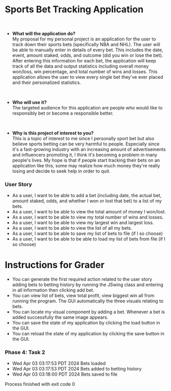 
# Sports Bet Tracking Application

<br>

- **What will the application do?**
<br> My proposal for my personal project is an application for the user to track down their sports bets 
(specifically NBA and NHL).
The user will be able to manually enter in details of every bet. This includes the date, event, amount
staked, odds, and outcome (did you win or lose the bet). After entering this information for each bet, the application
will keep track of all the data and output statistics including overall money won/loss, win percentage, and total 
number of wins and losses. This application allows the user to view every single bet they've ever placed and their 
personalized statistics.

  <br>
- **Who will use it?** <br>
The targeted audience for this application are people who would like to responsibly bet or become a responsible better. 

  <br>
- **Why is this project of interest to you?** <br>
This is a topic of interest to me since I personally sport bet but also believe sports betting can be very harmful to
people. Especially since it's a fast-growing industry with an increasing amount of advertisements and influencers 
promoting it, I think it's becoming a problem in many people's lives. My hope is that if people
start tracking their bets on an application like this, some may realize how much money they're really losing and 
decide to seek help in order to quit.


### User Story

- As a user, I want to be able to add a bet 
(including date, the actual bet, amount staked, odds, and whether I won or lost that bet) to a list of my bets.
- As a user, I want to be able to view the total amount of money I won/lost.
- As a user, I want to be able to view my total number of wins and losses.
- As a user, I want to be able to view my largest win and largest loss.
- As a user, I want to be able to view the list of all my bets.
- As a user, I want to be able to save my list of bets to file (if I so choose)
- As a user, I want to be able to be able to load my list of bets from file (if I so choose)

# Instructions for Grader

- You can generate the first required action related to the user story adding bets to betting history by 
running the JSwing class and entering in all information then clicking add bet.
- You can view list of bets, view total profit, view biggest win all from running the program. The GUI automatically
the three visuals relating to bets.
- You can locate my visual component by adding a bet. Whenever a bet is added successfully the same image appears.
- You can save the state of my application by clicking the load button in the GUI.
- You can reload the state of my application by clicking the save button in the GUI.

### Phase 4: Task 2
- Wed Apr 03 03:17:53 PDT 2024
  Bets loaded
- Wed Apr 03 03:17:53 PDT 2024
  Bets added to betting history
- Wed Apr 03 03:18:00 PDT 2024
  Bets saved to file

Process finished with exit code 0
